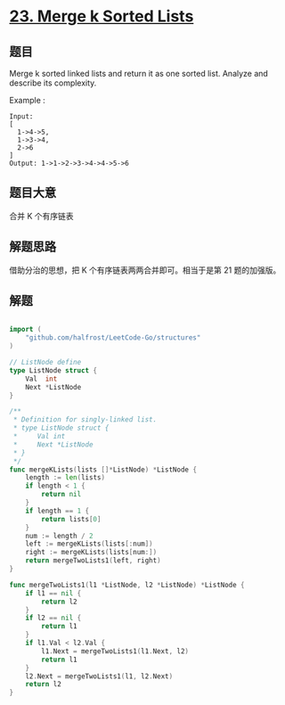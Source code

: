 # [23. Merge k Sorted Lists](https://leetcode.com/problems/merge-k-sorted-lists/)

## 题目

Merge k sorted linked lists and return it as one sorted list. Analyze and describe its complexity.



Example :

```
Input:
[
  1->4->5,
  1->3->4,
  2->6
]
Output: 1->1->2->3->4->4->5->6

```

## 题目大意

合并 K 个有序链表

## 解题思路

借助分治的思想，把 K 个有序链表两两合并即可。相当于是第 21 题的加强版。

## 解题

```go

import (
	"github.com/halfrost/LeetCode-Go/structures"
)

// ListNode define
type ListNode struct {
	Val  int
	Next *ListNode
}

/**
 * Definition for singly-linked list.
 * type ListNode struct {
 *     Val int
 *     Next *ListNode
 * }
 */
func mergeKLists(lists []*ListNode) *ListNode {
	length := len(lists)
	if length < 1 {
		return nil
	}
	if length == 1 {
		return lists[0]
	}
	num := length / 2
	left := mergeKLists(lists[:num])
	right := mergeKLists(lists[num:])
	return mergeTwoLists1(left, right)
}

func mergeTwoLists1(l1 *ListNode, l2 *ListNode) *ListNode {
	if l1 == nil {
		return l2
	}
	if l2 == nil {
		return l1
	}
	if l1.Val < l2.Val {
		l1.Next = mergeTwoLists1(l1.Next, l2)
		return l1
	}
	l2.Next = mergeTwoLists1(l1, l2.Next)
	return l2
}
```